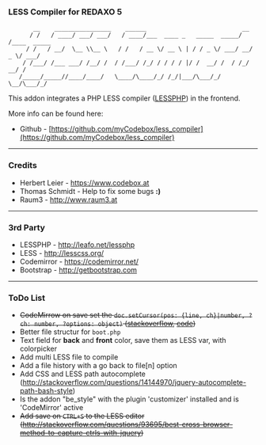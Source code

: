### LESS Compiler for REDAXO 5 ###

```
       __    ________________    ______                           __
      / /   / ____/ ___/ ___/   / ____/___  ____ _   _____  _____/ /____  _____
     / /   / __/  \__ \\__ \   / /   / __ \/ __ \ | / / _ \/ ___/ __/ _ \/ ___/
    / /___/ /___ ___/ /__/ /  / /___/ /_/ / / / / |/ /  __/ /  / /_/  __/ /
   /_____/_____//____/____/   \____/\____/_/ /_/|___/\___/_/   \__/\___/_/

```

This addon integrates a PHP LESS compiler ([LESSPHP](https://www.codebox.at)) in the frontend.

More info can be found here:
* Github - [https://github.com/myCodebox/less_compiler](https://github.com/myCodebox/less_compiler)

---

### Credits

* Herbert Leier - https://www.codebox.at
* Thomas Schmidt - Help to fix some bugs **:)**
* Raum3 - http://www.raum3.at

---

### 3rd Party

* LESSPHP - http://leafo.net/lessphp
* LESS - http://lesscss.org/
* Codemirror - https://codemirror.net/
* Bootstrap - http://getbootstrap.com

---

### ToDo List

- ~~CodeMirrow on save set the `doc.setCursor(pos: {line, ch}|number, ?ch: number, ?options: object)` ([stackoverflow](https://mikethedj4.github.io/kodeWeave/editor/#b9a99b76536392cb5ec5004bc37b8fcc), [code](https://mikethedj4.github.io/kodeWeave/editor/#b9a99b76536392cb5ec5004bc37b8fcc))~~
- Better file structur for ``boot.php``
- Text field for **back** and **front** color, save them as LESS var, with colorpicker
- Add multi LESS file to compile
- Add a file history with a go back to file[n] option
- Add CSS and LESS path autocomplete (http://stackoverflow.com/questions/14144970/jquery-autocomplete-path-bash-style)
- Is the addon "be_style" with the plugin 'customizer' installed and is 'CodeMirror' active
- ~~Add save on `CTRL+S` to the LESS editor (http://stackoverflow.com/questions/93695/best-cross-browser-method-to-capture-ctrls-with-jquery)~~
